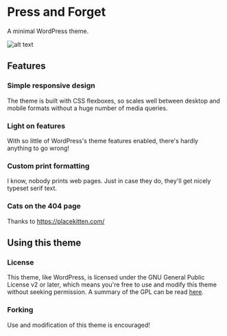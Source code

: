 # Press and Forget
A minimal WordPress theme.

![alt text](https://github.com/SecretImbecile/pressandforget/raw/master/screenshot.jpg "")

## Features
### Simple responsive design
The theme is built with CSS flexboxes, so scales well between desktop and mobile formats without a huge number of media queries.

### Light on features
With so little of WordPress's theme features enabled, there's hardly anything to go wrong!

### Custom print formatting
I know, nobody prints web pages. Just in case they do, they'll get nicely typeset serif text.

### Cats on the 404 page
Thanks to https://placekitten.com/

## Using this theme
### License
This theme, like WordPress, is licensed under the GNU General Public License v2 or later, which means you're free to use and modify this theme without seeking permission. A summary of the GPL can be read [here](https://tldrlegal.com/license/gnu-general-public-license-v2).

### Forking
Use and modification of this theme is encouraged!
